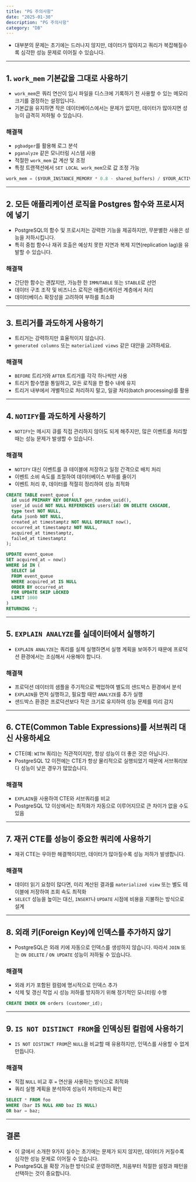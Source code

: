 ```yaml
---
title: "PG 주의사항"
date: "2025-01-30"
description: "PG 주의사항"
category: "DB"
---
```


- 대부분의 문제는 초기에는 드러나지 않지만, 데이터가 많아지고 쿼리가 복잡해질수록 심각한 성능 문제로 이어질 수 있습니다.

---

## 1. `work_mem` 기본값을 그대로 사용하기

- `work_mem`은 쿼리 연산이 임시 파일을 디스크에 기록하기 전 사용할 수 있는 메모리 크기를 결정하는 설정입니다. 
- 기본값을 유지하면 작은 데이터베이스에서는 문제가 없지만, 데이터가 많아지면 성능이 급격히 저하될 수 있습니다.

### 해결책

- `pgbadger`를 활용해 로그 분석
- `pganalyze` 같은 모니터링 시스템 사용
- 적절한 `work_mem` 값 계산 및 조정
- 특정 트랜잭션에서 `SET LOCAL work_mem`으로 값 조정 가능

```sql
work_mem = ($YOUR_INSTANCE_MEMORY * 0.8 - shared_buffers) / $YOUR_ACTIVE_CONNECTION_COUNT
```

---

## 2. 모든 애플리케이션 로직을 Postgres 함수와 프로시저에 넣기

- PostgreSQL의 함수 및 프로시저는 강력한 기능을 제공하지만, 무분별한 사용은 성능을 저하시킵니다. 
- 특히 중첩 함수나 재귀 호출은 예상치 못한 지연과 복제 지연(replication lag)을 유발할 수 있습니다.

### 해결책

- 간단한 함수는 괜찮지만, 가능한 한 `IMMUTABLE` 또는 `STABLE`로 선언
- 데이터 구조 조작 및 비즈니스 로직은 애플리케이션 계층에서 처리
- 데이터베이스 확장성을 고려하여 부하를 최소화

---

## 3. 트리거를 과도하게 사용하기

 - 트리거는 강력하지만 효율적이지 않습니다.
 - `generated columns` 또는 `materialized views` 같은 대안을 고려하세요.

### 해결책

- `BEFORE` 트리거와 `AFTER` 트리거를 각각 하나씩만 사용
- 트리거 함수명을 통일하고, 모든 로직을 한 함수 내에 유지
- 트리거 내부에서 개별적으로 처리하지 말고, 일괄 처리(batch processing)를 활용

---

## 4. `NOTIFY`를 과도하게 사용하기

- `NOTIFY`는 메시지 큐를 직접 관리하지 않아도 되게 해주지만, 많은 이벤트를 처리할 때는 성능 문제가 발생할 수 있습니다.

### 해결책

- `NOTIFY` 대신 이벤트를 큐 테이블에 저장하고 일정 간격으로 배치 처리
- 이벤트 소비 속도를 조절하여 데이터베이스 부하를 줄이기
- 이벤트 처리 후, 데이터를 적절히 정리하여 성능 최적화

```sql
CREATE TABLE event_queue (
  id uuid PRIMARY KEY DEFAULT gen_random_uuid(),
  user_id uuid NOT NULL REFERENCES users(id) ON DELETE CASCADE,
  type text NOT NULL,
  data jsonb NOT NULL,
  created_at timestamptz NOT NULL DEFAULT now(),
  occurred_at timestamptz NOT NULL,
  acquired_at timestamptz,
  failed_at timestamptz
);
```

```sql
UPDATE event_queue
SET acquired_at = now()
WHERE id IN (
  SELECT id
  FROM event_queue
  WHERE acquired_at IS NULL
  ORDER BY occurred_at
  FOR UPDATE SKIP LOCKED
  LIMIT 1000
)
RETURNING *;
```

---

## 5. `EXPLAIN ANALYZE`를 실데이터에서 실행하기

- `EXPLAIN ANALYZE`는 쿼리를 실제 실행하면서 실행 계획을 보여주기 때문에 프로덕션 환경에서는 조심해서 사용해야 합니다.

### 해결책

- 프로덕션 데이터의 샘플을 주기적으로 백업하여 별도의 샌드박스 환경에서 분석
- `EXPLAIN`을 먼저 실행하고, 필요할 때만 `ANALYZE`를 추가 실행
- 샌드박스 환경은 프로덕션보다 작은 크기로 유지하여 성능 문제를 미리 감지

---

## 6. CTE(Common Table Expressions)를 서브쿼리 대신 사용하세요

- CTE(예: `WITH` 쿼리)는 직관적이지만, 항상 성능이 더 좋은 것은 아닙니다. 
- PostgreSQL 12 이전에는 CTE가 항상 물리적으로 실행되었기 때문에 서브쿼리보다 성능이 낮은 경우가 많았습니다.

### 해결책

- `EXPLAIN`을 사용하여 CTE와 서브쿼리를 비교
- PostgreSQL 12 이상에서는 최적화가 자동으로 이루어지므로 큰 차이가 없을 수도 있음

---

## 7. 재귀 CTE를 성능이 중요한 쿼리에 사용하기

- 재귀 CTE는 우아한 해결책이지만, 데이터가 많아질수록 성능 저하가 발생합니다.

### 해결책

- 데이터 읽기 요청이 많다면, 미리 계산된 결과를 `materialized view` 또는 별도 테이블에 저장하여 조회 속도 최적화
- `SELECT` 성능을 높이는 대신, `INSERT`나 `UPDATE` 시점에 비용을 지불하는 방식으로 설계

---

## 8. 외래 키(Foreign Key)에 인덱스를 추가하지 않기

- PostgreSQL은 외래 키에 자동으로 인덱스를 생성하지 않습니다. 따라서 `JOIN` 또는 `ON DELETE` / `ON UPDATE` 성능이 저하될 수 있습니다.

### 해결책

- 외래 키가 포함된 컬럼에 명시적으로 인덱스 추가
- 삭제 및 갱신 작업 시 성능 저하를 방지하기 위해 정기적인 모니터링 수행

```sql
CREATE INDEX ON orders (customer_id);
```

---

## 9. `IS NOT DISTINCT FROM`을 인덱싱된 컬럼에 사용하기

- `IS NOT DISTINCT FROM`은 `NULL`을 비교할 때 유용하지만, 인덱스를 사용할 수 없게 만듭니다.

### 해결책

- 직접 `NULL` 비교 후 `=` 연산을 사용하는 방식으로 최적화
- 쿼리 실행 계획을 분석하여 성능이 저하되는지 확인

```sql
SELECT * FROM foo
WHERE (bar IS NULL AND baz IS NULL)
OR bar = baz;
```

---

## 결론

- 이 글에서 소개한 9가지 실수는 초기에는 문제가 되지 않지만, 데이터가 커질수록 심각한 성능 문제로 이어질 수 있습니다.
- PostgreSQL을 확장 가능한 방식으로 운영하려면, 처음부터 적절한 설정과 패턴을 선택하는 것이 중요합니다.
